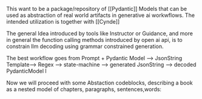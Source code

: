This want to be a package/repository of [[Pydantic]] Models that can be used as abstraction of real world artifacts in generative ai workwflows.  The intended utilization is together with [[Cynde]] 

The general Idea introduced by tools like Instructor or Guidance, and more in general the function calling methods introduced by open ai api, is to constrain llm decoding using grammar constrained generation. 

The best workflow goes from  Prompt + Pydantic Model --> JsonString Template--> Regex --> state-machine -->  generated JsonString --> decoded PydanticModel l

Now we will proceed with some Abstaction codeblocks, describing a book as a nested model of chapters, paragraphs, sentences,words:  


